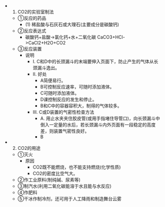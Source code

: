 -
  1. CO2的实验室制法
	- ①反应的药品
		- (1) 稀盐酸与石灰石或大理石(主要成分是碳酸钙)
	- ②反应表达式
		- 碳酸钙+盐酸->氯化钙+水+二氧化碳
		  CaCO3+HCl->CaCl2+H2O+CO2
	- ③反应装置
		- 说明
			- I. C和D中的长颈漏斗的末端要伸入页面下，防止产生的气体从长颈漏斗逸出。
			- II. 好处
				- A简便易行。
				- B可控制反应速率，可随时添加液体。
				- C可随时添加液体。
				- D课控制反应的发生和停止。
				- B和C中的容器容积大，制得的气体较多。
			- III. C或D装置的气密性检查方法
				- A. 用止水夹夹住胶皮管(或用手指堵住导管口)，向长颈漏斗中倒入一定量的水后，若长颈漏斗内外页面有一段稳定的高度差，则装置气密性良好。
				- B
-
  2. CO2的用途
	- ①灭火
		- 原因
			- CO2既不能燃烧，也不能支持燃烧(化学性质)
			- CO2的密度比空气大。
	- ②作工业原料(制纯碱、尿素等)
	- ③制汽水(利用二氧化碳能溶于水且能与水反应)
	- ④作肥料
	- ⑤干冰作制冷剂，还可用于人工降雨和制造舞台云雾